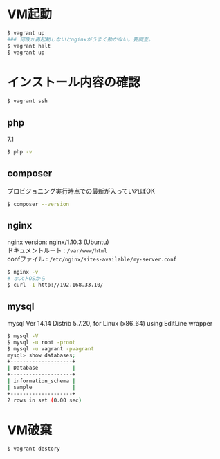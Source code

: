 # VM起動  
```sh
$ vagrant up
### 何故か再起動しないとnginxがうまく動かない。要調査。
$ vagrant halt
$ vagrant up
```  
# インストール内容の確認  
```sh
$ vagrant ssh
```  
## php  
7.1  
```sh
$ php -v
```  
## composer  
プロビジョニング実行時点での最新が入っていればOK  
```sh
$ composer --version
```  
## nginx  
nginx version: nginx/1.10.3 (Ubuntu)  
ドキュメントルート : `/var/www/html`  
confファイル : `/etc/nginx/sites-available/my-server.conf`  
```sh
$ nginx -v
# ホストOSから
$ curl -I http://192.168.33.10/

```  
## mysql  
mysql  Ver 14.14 Distrib 5.7.20, for Linux (x86_64) using  EditLine wrapper  
```sh
$ mysql -V
$ mysql -u root -proot
$ mysql -u vagrant -pvagrant
mysql> show databases;
+--------------------+
| Database           |
+--------------------+
| information_schema |
| sample             |
+--------------------+
2 rows in set (0.00 sec)

```  
# VM破棄  
```sh
$ vagrant destory
